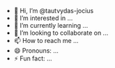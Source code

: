 - 👋 Hi, I’m @tautvydas-jocius
- 👀 I’m interested in ...
- 🌱 I’m currently learning ...
- 💞️ I’m looking to collaborate on ...
- 📫 How to reach me ...
- 😄 Pronouns: ...
- ⚡ Fun fact: ...

<!---
tautvydas-jocius/tautvydas-jocius is a ✨ special ✨ repository because its `README.md` (this file) appears on your GitHub profile.
You can click the Preview link to take a look at your changes.
--->
